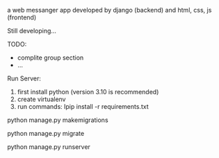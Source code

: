 a web messanger app developed by django (backend) and html, css, js (frontend)

Still developing...

TODO:
  - complite group section
  - ...

Run Server:
1. first install python (version 3.10 is recommended)
2. create virtualenv
3. run commands:
  Ipip install -r requirements.txt

  python manage.py makemigrations
  
  python manage.py migrate
  
  python manage.py runserver
